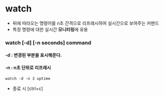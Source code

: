 

# watch  

* 뒤에 따라오는 명령어를 n초 간격으로 리프레시하여 실시간으로 보여주는 커맨드  
* 특정 명령에 대한 실시간 **모니터링**에 유용  

### watch [-d] [-n seconds] command  

#### -d : 변경된 부분을 표시해준다.  
#### -n : n초 단위로 리프레시  

```
watch -d -n 3 uptime
```

* 종료 시 [ctrl+c]  




